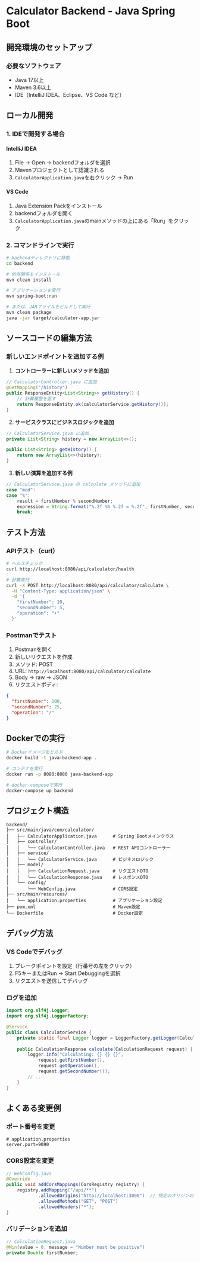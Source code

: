 # Calculator Backend - Java Spring Boot

## 開発環境のセットアップ

### 必要なソフトウェア
- Java 17以上
- Maven 3.6以上
- IDE（IntelliJ IDEA、Eclipse、VS Code など）

## ローカル開発

### 1. IDEで開発する場合

#### IntelliJ IDEA
1. File → Open → backendフォルダを選択
2. Mavenプロジェクトとして認識される
3. `CalculatorApplication.java`を右クリック → Run

#### VS Code
1. Java Extension Packをインストール
2. backendフォルダを開く
3. `CalculatorApplication.java`のmainメソッドの上にある「Run」をクリック

### 2. コマンドラインで実行

```bash
# backendディレクトリに移動
cd backend

# 依存関係をインストール
mvn clean install

# アプリケーションを実行
mvn spring-boot:run

# または、JARファイルをビルドして実行
mvn clean package
java -jar target/calculator-app.jar
```

## ソースコードの編集方法

### 新しいエンドポイントを追加する例

1. **コントローラーに新しいメソッドを追加**

```java
// CalculatorController.java に追加
@GetMapping("/history")
public ResponseEntity<List<String>> getHistory() {
    // 計算履歴を返す
    return ResponseEntity.ok(calculatorService.getHistory());
}
```

2. **サービスクラスにビジネスロジックを追加**

```java
// CalculatorService.java に追加
private List<String> history = new ArrayList<>();

public List<String> getHistory() {
    return new ArrayList<>(history);
}
```

3. **新しい演算を追加する例**

```java
// CalculatorService.java の calculate メソッドに追加
case "mod":
case "%":
    result = firstNumber % secondNumber;
    expression = String.format("%.2f %% %.2f = %.2f", firstNumber, secondNumber, result);
    break;
```

## テスト方法

### APIテスト（curl）

```bash
# ヘルスチェック
curl http://localhost:8080/api/calculator/health

# 計算実行
curl -X POST http://localhost:8080/api/calculator/calculate \
  -H "Content-Type: application/json" \
  -d '{
    "firstNumber": 10,
    "secondNumber": 5,
    "operation": "+"
  }'
```

### Postmanでテスト

1. Postmanを開く
2. 新しいリクエストを作成
3. メソッド: POST
4. URL: `http://localhost:8080/api/calculator/calculate`
5. Body → raw → JSON
6. リクエストボディ:
```json
{
  "firstNumber": 100,
  "secondNumber": 25,
  "operation": "/"
}
```

## Dockerでの実行

```bash
# Dockerイメージをビルド
docker build -t java-backend-app .

# コンテナを実行
docker run -p 8080:8080 java-backend-app

# docker-composeで実行
docker-compose up backend
```

## プロジェクト構造

```
backend/
├── src/main/java/com/calculator/
│   ├── CalculatorApplication.java      # Spring Bootメインクラス
│   ├── controller/
│   │   └── CalculatorController.java   # REST APIコントローラー
│   ├── service/
│   │   └── CalculatorService.java      # ビジネスロジック
│   ├── model/
│   │   ├── CalculationRequest.java     # リクエストDTO
│   │   └── CalculationResponse.java    # レスポンスDTO
│   └── config/
│       └── WebConfig.java              # CORS設定
├── src/main/resources/
│   └── application.properties          # アプリケーション設定
├── pom.xml                             # Maven設定
└── Dockerfile                          # Docker設定
```

## デバッグ方法

### VS Codeでデバッグ

1. ブレークポイントを設定（行番号の左をクリック）
2. F5キーまたはRun → Start Debuggingを選択
3. リクエストを送信してデバッグ

### ログを追加

```java
import org.slf4j.Logger;
import org.slf4j.LoggerFactory;

@Service
public class CalculatorService {
    private static final Logger logger = LoggerFactory.getLogger(CalculatorService.class);
    
    public CalculationResponse calculate(CalculationRequest request) {
        logger.info("Calculating: {} {} {}", 
            request.getFirstNumber(), 
            request.getOperation(), 
            request.getSecondNumber());
        // ...
    }
}
```

## よくある変更例

### ポート番号を変更
```properties
# application.properties
server.port=9090
```

### CORS設定を変更
```java
// WebConfig.java
@Override
public void addCorsMappings(CorsRegistry registry) {
    registry.addMapping("/api/**")
            .allowedOrigins("http://localhost:3000")  // 特定のオリジンのみ許可
            .allowedMethods("GET", "POST")
            .allowedHeaders("*");
}
```

### バリデーションを追加
```java
// CalculationRequest.java
@Min(value = 0, message = "Number must be positive")
private Double firstNumber;
```